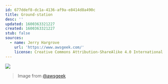 ```yaml
---
id: 677ddef8-dc1a-4136-af9a-e8414d8a490c
title: Ground-station
desc: ''
updated: 1600363321227
created: 1600363321227
stub: false
sources:
  - name: Jerry Hargrove
    url: 'https://www.awsgeek.com/'
    license: Creative Commons Attribution-ShareAlike 4.0 International License
---
```

![](/assets/images/AWS-Ground-Station_en.jpg)
> Image from [@awsgeek](https://www.awsgeek.com/AWS-Ground-Station/)
